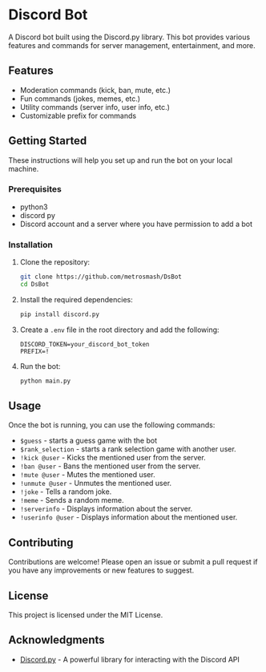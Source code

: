 # Discord Bot

A Discord bot built using the Discord.py library. This bot provides various features and commands for server management, entertainment, and more.

## Features

- Moderation commands (kick, ban, mute, etc.)
- Fun commands (jokes, memes, etc.)
- Utility commands (server info, user info, etc.)
- Customizable prefix for commands

## Getting Started

These instructions will help you set up and run the bot on your local machine.

### Prerequisites

- python3
- discord py 
- Discord account and a server where you have permission to add a bot

### Installation

1. Clone the repository:
   ```bash
   git clone https://github.com/metrosmash/DsBot
   cd DsBot
   ```

2. Install the required dependencies:
   ```bash
   pip install discord.py
   ```

3. Create a `.env` file in the root directory and add the following:
   ```
   DISCORD_TOKEN=your_discord_bot_token
   PREFIX=!
   ```

4. Run the bot:
   ```bash
   python main.py 
   ```

## Usage

Once the bot is running, you can use the following commands:

- `$guess` - starts a guess game with the bot
- `$rank_selection` - starts a rank selection game with another user.
- `!kick @user` - Kicks the mentioned user from the server.
- `!ban @user` - Bans the mentioned user from the server.
- `!mute @user` - Mutes the mentioned user.
- `!unmute @user` - Unmutes the mentioned user.
- `!joke` - Tells a random joke.
- `!meme` - Sends a random meme.
- `!serverinfo` - Displays information about the server.
- `!userinfo @user` - Displays information about the mentioned user.

## Contributing

Contributions are welcome! Please open an issue or submit a pull request if you have any improvements or new features to suggest.

## License

This project is licensed under the MIT License.

## Acknowledgments

- [Discord.py](https://discordpy.readthedocs.io/en/stable/) - A powerful library for interacting with the Discord API
